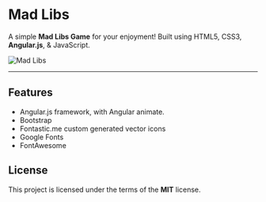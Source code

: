 # Mad Libs

A simple **Mad Libs Game** for your enjoyment! Built using HTML5, CSS3, **Angular.js**, & JavaScript.

![Mad Libs](http://ryanhunter.org/portfolio/madlibs/ml.png)

---

## Features
- Angular.js framework, with Angular animate.
- Bootstrap 
- Fontastic.me custom generated vector icons
- Google Fonts
- FontAwesome


## License

This project is licensed under the terms of the **MIT** license.
